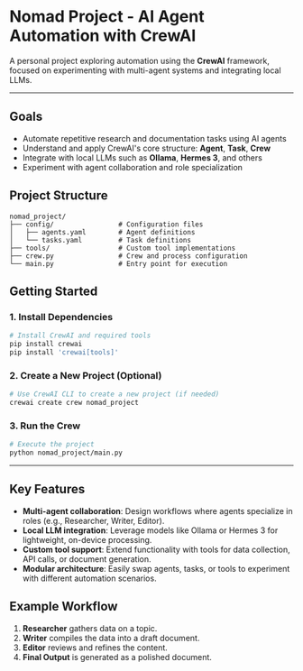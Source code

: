 # **Nomad Project - AI Agent Automation with CrewAI**

A personal project exploring automation using the **CrewAI** framework, focused on experimenting with multi-agent 
systems and integrating local LLMs.

---

## **Goals**
- Automate repetitive research and documentation tasks using AI agents  
- Understand and apply CrewAI's core structure: **Agent**, **Task**, **Crew**  
- Integrate with local LLMs such as **Ollama**, **Hermes 3**, and others  
- Experiment with agent collaboration and role specialization  



## **Project Structure**
```
nomad_project/
├── config/                # Configuration files
│   ├── agents.yaml        # Agent definitions
│   └── tasks.yaml         # Task definitions
├── tools/                 # Custom tool implementations
├── crew.py                # Crew and process configuration
└── main.py                # Entry point for execution
```



## **Getting Started**

### **1. Install Dependencies**
```bash
# Install CrewAI and required tools
pip install crewai
pip install 'crewai[tools]'
```

### **2. Create a New Project (Optional)**
```bash
# Use CrewAI CLI to create a new project (if needed)
crewai create crew nomad_project
```

### **3. Run the Crew**
```bash
# Execute the project
python nomad_project/main.py
```

---

## **Key Features**
- **Multi-agent collaboration**: Design workflows where agents specialize in roles (e.g., Researcher, Writer, Editor). 
- **Local LLM integration**: Leverage models like Ollama or Hermes 3 for lightweight, on-device processing.  
- **Custom tool support**: Extend functionality with tools for data collection, API calls, or document generation.  
- **Modular architecture**: Easily swap agents, tasks, or tools to experiment with different automation scenarios.  



## **Example Workflow**
1. **Researcher** gathers data on a topic.  
2. **Writer** compiles the data into a draft document.  
3. **Editor** reviews and refines the content.  
4. **Final Output** is generated as a polished document.  

